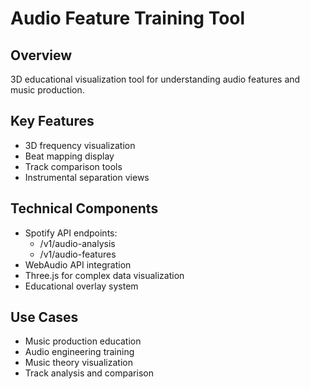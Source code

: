 # Audio Feature Training Tool

## Overview
3D educational visualization tool for understanding audio features and music production.

## Key Features
- 3D frequency visualization
- Beat mapping display
- Track comparison tools
- Instrumental separation views

## Technical Components
- Spotify API endpoints:
  - /v1/audio-analysis
  - /v1/audio-features
- WebAudio API integration
- Three.js for complex data visualization
- Educational overlay system

## Use Cases
- Music production education
- Audio engineering training
- Music theory visualization
- Track analysis and comparison 